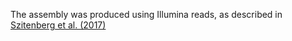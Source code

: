 [//]: # (Created by ./bin/manage_files.pl from ./species/Meloidogyne_javanica/PRJNA340324/Meloidogyne_javanica_PRJNA340324.assembly.html on Thu Jun 11 13:44:51 2020)
The assembly was produced using Illumina reads, as described in [ Szitenberg et al. (2017)](https://www.ncbi.nlm.nih.gov/pubmed/29036290)
